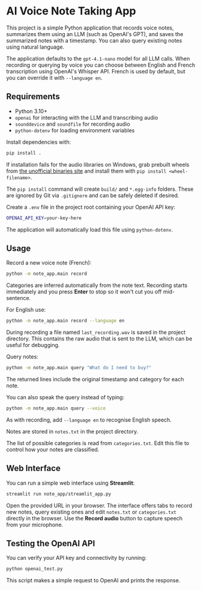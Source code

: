 # AI Voice Note Taking App

This project is a simple Python application that records voice notes, summarizes them using an LLM (such as OpenAI's GPT), and saves the summarized notes with a timestamp. You can also query existing notes using natural language.

The application defaults to the `gpt-4.1-nano` model for all LLM calls.
When recording or querying by voice you can choose between English and French
transcription using OpenAI's Whisper API. French is used by default, but you can
override it with `--language en`.

## Requirements

- Python 3.10+
 - `openai` for interacting with the LLM and transcribing audio
- `sounddevice` and `soundfile` for recording audio
- `python-dotenv` for loading environment variables

Install dependencies with:

```bash
pip install .
```

If installation fails for the audio libraries on Windows, grab prebuilt wheels
from [the unofficial binaries site](https://www.lfd.uci.edu/~gohlke/pythonlibs/)
and install them with `pip install <wheel-filename>`.

The `pip install` command will create `build/` and `*.egg-info` folders. These
are ignored by Git via `.gitignore` and can be safely deleted if desired.

Create a `.env` file in the project root containing your OpenAI API key:

```bash
OPENAI_API_KEY=your-key-here
```

The application will automatically load this file using `python-dotenv`.

## Usage

Record a new voice note (French):

```bash
python -m note_app.main record
```
Categories are inferred automatically from the note text.
Recording starts immediately and you press **Enter** to stop so it won't cut you
off mid-sentence.

For English use:

```bash
python -m note_app.main record --language en
```

During recording a file named `last_recording.wav` is saved in the project
directory. This contains the raw audio that is sent to the LLM, which can be
useful for debugging.

Query notes:

```bash
python -m note_app.main query "What do I need to buy?"
```
The returned lines include the original timestamp and category for each note.

You can also speak the query instead of typing:

```bash
python -m note_app.main query --voice
```

As with recording, add `--language en` to recognise English speech.

Notes are stored in `notes.txt` in the project directory.

The list of possible categories is read from `categories.txt`. Edit this file to
control how your notes are classified.

## Web Interface

You can run a simple web interface using **Streamlit**:

```bash
streamlit run note_app/streamlit_app.py
```

Open the provided URL in your browser. The interface offers tabs to record new
notes, query existing ones and edit `notes.txt` or `categories.txt` directly in
the browser. Use the **Record audio** button to capture speech from your
microphone.

## Testing the OpenAI API

You can verify your API key and connectivity by running:

```bash
python openai_test.py
```

This script makes a simple request to OpenAI and prints the response.

